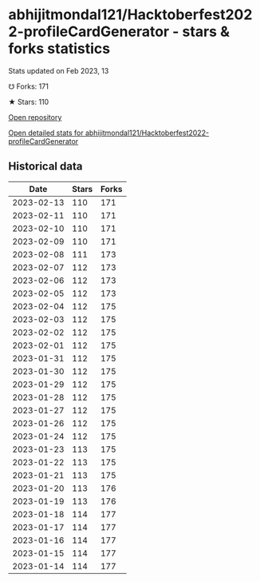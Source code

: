 # abhijitmondal121/Hacktoberfest2022-profileCardGenerator - stars & forks statistics

Stats updated on Feb 2023, 13

☋ Forks: 171

★ Stars: 110

[Open repository](https://github.com/abhijitmondal121/Hacktoberfest2022-profileCardGenerator)

[Open detailed stats for abhijitmondal121/Hacktoberfest2022-profileCardGenerator](https://reviewgithub.com/rep/abhijitmondal121/Hacktoberfest2022-profileCardGenerator)

## Historical data
| Date | Stars | Forks |
|------|-------|-------|
| 2023-02-13 | 110 | 171 | 
| 2023-02-11 | 110 | 171 | 
| 2023-02-10 | 110 | 171 | 
| 2023-02-09 | 110 | 171 | 
| 2023-02-08 | 111 | 173 | 
| 2023-02-07 | 112 | 173 | 
| 2023-02-06 | 112 | 173 | 
| 2023-02-05 | 112 | 173 | 
| 2023-02-04 | 112 | 175 | 
| 2023-02-03 | 112 | 175 | 
| 2023-02-02 | 112 | 175 | 
| 2023-02-01 | 112 | 175 | 
| 2023-01-31 | 112 | 175 | 
| 2023-01-30 | 112 | 175 | 
| 2023-01-29 | 112 | 175 | 
| 2023-01-28 | 112 | 175 | 
| 2023-01-27 | 112 | 175 | 
| 2023-01-26 | 112 | 175 | 
| 2023-01-24 | 112 | 175 | 
| 2023-01-23 | 113 | 175 | 
| 2023-01-22 | 113 | 175 | 
| 2023-01-21 | 113 | 175 | 
| 2023-01-20 | 113 | 176 | 
| 2023-01-19 | 113 | 176 | 
| 2023-01-18 | 114 | 177 | 
| 2023-01-17 | 114 | 177 | 
| 2023-01-16 | 114 | 177 | 
| 2023-01-15 | 114 | 177 | 
| 2023-01-14 | 114 | 177 | 

